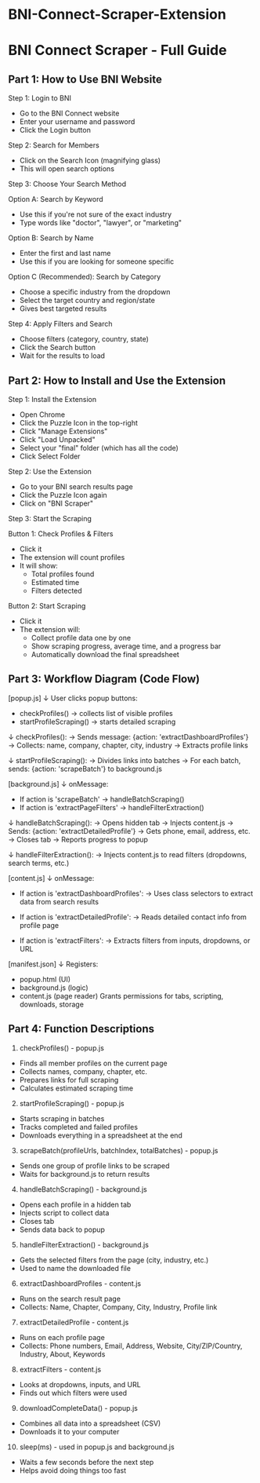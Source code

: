 # BNI-Connect-Scraper-Extension

BNI Connect Scraper - Full Guide
================================

Part 1: How to Use BNI Website
------------------------------

Step 1: Login to BNI
- Go to the BNI Connect website
- Enter your username and password
- Click the Login button

Step 2: Search for Members
- Click on the Search Icon (magnifying glass)
- This will open search options

Step 3: Choose Your Search Method

Option A: Search by Keyword
- Use this if you're not sure of the exact industry
- Type words like "doctor", "lawyer", or "marketing"

Option B: Search by Name
- Enter the first and last name
- Use this if you are looking for someone specific

Option C (Recommended): Search by Category
- Choose a specific industry from the dropdown
- Select the target country and region/state
- Gives best targeted results

Step 4: Apply Filters and Search
- Choose filters (category, country, state)
- Click the Search button
- Wait for the results to load

Part 2: How to Install and Use the Extension
--------------------------------------------

Step 1: Install the Extension
- Open Chrome
- Click the Puzzle Icon in the top-right
- Click "Manage Extensions"
- Click "Load Unpacked"
- Select your "final" folder (which has all the code)
- Click Select Folder

Step 2: Use the Extension
- Go to your BNI search results page
- Click the Puzzle Icon again
- Click on "BNI Scraper"

Step 3: Start the Scraping

Button 1: Check Profiles & Filters
- Click it
- The extension will count profiles
- It will show:
  - Total profiles found
  - Estimated time
  - Filters detected

Button 2: Start Scraping
- Click it
- The extension will:
  - Collect profile data one by one
  - Show scraping progress, average time, and a progress bar
  - Automatically download the final spreadsheet

Part 3: Workflow Diagram (Code Flow)
------------------------------------

[popup.js]
↓
User clicks popup buttons:
- checkProfiles() → collects list of visible profiles
- startProfileScraping() → starts detailed scraping

↓
checkProfiles():
→ Sends message: {action: 'extractDashboardProfiles'}
→ Collects: name, company, chapter, city, industry
→ Extracts profile links

↓
startProfileScraping():
→ Divides links into batches
→ For each batch, sends: {action: 'scrapeBatch'} to background.js

[background.js]
↓
onMessage:
- If action is 'scrapeBatch' → handleBatchScraping()
- If action is 'extractPageFilters' → handleFilterExtraction()

↓
handleBatchScraping():
→ Opens hidden tab
→ Injects content.js
→ Sends: {action: 'extractDetailedProfile'}
→ Gets phone, email, address, etc.
→ Closes tab
→ Reports progress to popup

↓
handleFilterExtraction():
→ Injects content.js to read filters (dropdowns, search terms, etc.)

[content.js]
↓
onMessage:
- If action is 'extractDashboardProfiles':
  → Uses class selectors to extract data from search results

- If action is 'extractDetailedProfile':
  → Reads detailed contact info from profile page

- If action is 'extractFilters':
  → Extracts filters from inputs, dropdowns, or URL

[manifest.json]
↓
Registers:
- popup.html (UI)
- background.js (logic)
- content.js (page reader)
Grants permissions for tabs, scripting, downloads, storage

Part 4: Function Descriptions
------------------------------------------

1. checkProfiles() - popup.js
- Finds all member profiles on the current page
- Collects names, company, chapter, etc.
- Prepares links for full scraping
- Calculates estimated scraping time

2. startProfileScraping() - popup.js
- Starts scraping in batches
- Tracks completed and failed profiles
- Downloads everything in a spreadsheet at the end

3. scrapeBatch(profileUrls, batchIndex, totalBatches) - popup.js
- Sends one group of profile links to be scraped
- Waits for background.js to return results

4. handleBatchScraping() - background.js
- Opens each profile in a hidden tab
- Injects script to collect data
- Closes tab
- Sends data back to popup

5. handleFilterExtraction() - background.js
- Gets the selected filters from the page (city, industry, etc.)
- Used to name the downloaded file

6. extractDashboardProfiles - content.js
- Runs on the search result page
- Collects: Name, Chapter, Company, City, Industry, Profile link

7. extractDetailedProfile - content.js
- Runs on each profile page
- Collects: Phone numbers, Email, Address, Website, City/ZIP/Country, Industry, About, Keywords

8. extractFilters - content.js
- Looks at dropdowns, inputs, and URL
- Finds out which filters were used

9. downloadCompleteData() - popup.js
- Combines all data into a spreadsheet (CSV)
- Downloads it to your computer

10. sleep(ms) - used in popup.js and background.js
- Waits a few seconds before the next step
- Helps avoid doing things too fast
